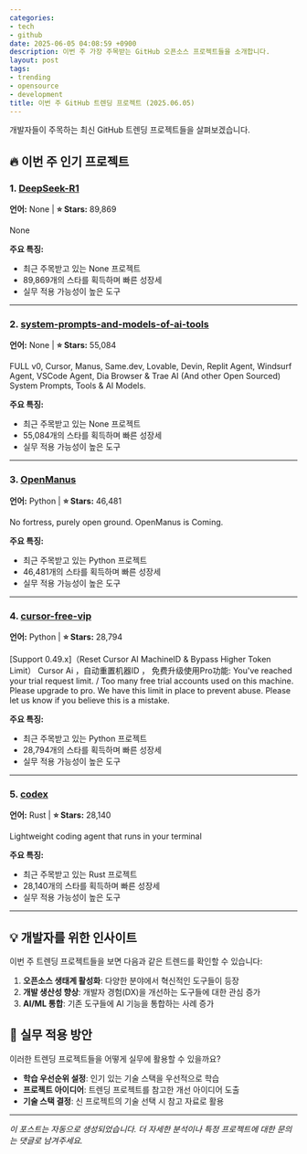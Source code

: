 ```yaml
---
categories:
- tech
- github
date: 2025-06-05 04:08:59 +0900
description: 이번 주 가장 주목받는 GitHub 오픈소스 프로젝트들을 소개합니다.
layout: post
tags:
- trending
- opensource
- development
title: 이번 주 GitHub 트렌딩 프로젝트 (2025.06.05)
---
```


개발자들이 주목하는 최신 GitHub 트렌딩 프로젝트들을 살펴보겠습니다.

## 🔥 이번 주 인기 프로젝트

### 1. [DeepSeek-R1](https://github.com/deepseek-ai/DeepSeek-R1)

**언어:** None | **⭐ Stars:** 89,869

None

**주요 특징:**
- 최근 주목받고 있는 None 프로젝트
- 89,869개의 스타를 획득하며 빠른 성장세
- 실무 적용 가능성이 높은 도구

---

### 2. [system-prompts-and-models-of-ai-tools](https://github.com/x1xhlol/system-prompts-and-models-of-ai-tools)

**언어:** None | **⭐ Stars:** 55,084

FULL v0, Cursor, Manus, Same.dev, Lovable, Devin, Replit Agent, Windsurf Agent, VSCode Agent, Dia Browser & Trae AI (And other Open Sourced) System Prompts, Tools & AI Models.

**주요 특징:**
- 최근 주목받고 있는 None 프로젝트
- 55,084개의 스타를 획득하며 빠른 성장세
- 실무 적용 가능성이 높은 도구

---

### 3. [OpenManus](https://github.com/FoundationAgents/OpenManus)

**언어:** Python | **⭐ Stars:** 46,481

No fortress, purely open ground.  OpenManus is Coming.

**주요 특징:**
- 최근 주목받고 있는 Python 프로젝트
- 46,481개의 스타를 획득하며 빠른 성장세
- 실무 적용 가능성이 높은 도구

---

### 4. [cursor-free-vip](https://github.com/yeongpin/cursor-free-vip)

**언어:** Python | **⭐ Stars:** 28,794

[Support 0.49.x]（Reset Cursor AI MachineID & Bypass Higher Token Limit） Cursor Ai ，自动重置机器ID ， 免费升级使用Pro功能: You've reached your trial request limit. / Too many free trial accounts used on this machine. Please upgrade to pro. We have this limit in place to prevent abuse. Please let us know if you believe this is a mistake.

**주요 특징:**
- 최근 주목받고 있는 Python 프로젝트
- 28,794개의 스타를 획득하며 빠른 성장세
- 실무 적용 가능성이 높은 도구

---

### 5. [codex](https://github.com/openai/codex)

**언어:** Rust | **⭐ Stars:** 28,140

Lightweight coding agent that runs in your terminal

**주요 특징:**
- 최근 주목받고 있는 Rust 프로젝트
- 28,140개의 스타를 획득하며 빠른 성장세
- 실무 적용 가능성이 높은 도구

---

## 💡 개발자를 위한 인사이트

이번 주 트렌딩 프로젝트들을 보면 다음과 같은 트렌드를 확인할 수 있습니다:

1. **오픈소스 생태계 활성화**: 다양한 분야에서 혁신적인 도구들이 등장
2. **개발 생산성 향상**: 개발자 경험(DX)을 개선하는 도구들에 대한 관심 증가
3. **AI/ML 통합**: 기존 도구들에 AI 기능을 통합하는 사례 증가

## 🎯 실무 적용 방안

이러한 트렌딩 프로젝트들을 어떻게 실무에 활용할 수 있을까요?

- **학습 우선순위 설정**: 인기 있는 기술 스택을 우선적으로 학습
- **프로젝트 아이디어**: 트렌딩 프로젝트를 참고한 개선 아이디어 도출
- **기술 스택 결정**: 신 프로젝트의 기술 선택 시 참고 자료로 활용

---

*이 포스트는 자동으로 생성되었습니다. 더 자세한 분석이나 특정 프로젝트에 대한 문의는 댓글로 남겨주세요.*
